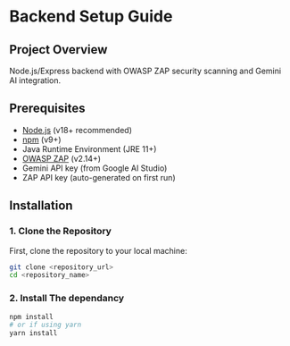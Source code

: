 # Backend Setup Guide

## Project Overview
Node.js/Express backend with OWASP ZAP security scanning and Gemini AI integration.

## Prerequisites

- [Node.js](https://nodejs.org/) (v18+ recommended)
- [npm](https://www.npmjs.com/) (v9+)
- Java Runtime Environment (JRE 11+)
- [OWASP ZAP](https://www.zaproxy.org/download/) (v2.14+)
- Gemini API key (from Google AI Studio)
- ZAP API key (auto-generated on first run)

## Installation

### 1. Clone the Repository

First, clone the repository to your local machine:

```bash
git clone <repository_url>
cd <repository_name>
```

### 2. Install The dependancy

```bash
npm install
# or if using yarn
yarn install
```

